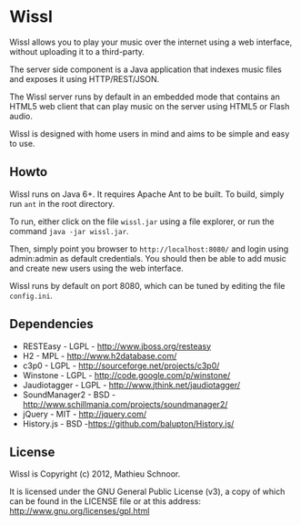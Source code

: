 Wissl
=====

Wissl allows you to play your music over the internet using a web interface,
without uploading it to a third-party.

The server side component is a Java application that indexes music files and
exposes it using HTTP/REST/JSON.

The Wissl server runs by default in an embedded mode that contains an HTML5
web client that can play music on the server using HTML5 or Flash audio.

Wissl is designed with home users in mind and aims to be simple and easy to use.

Howto
-----

Wissl runs on Java 6+.
It requires Apache Ant to be built. To build, simply run `ant` in the root
directory.

To run, either click on the file `wissl.jar` using a file explorer,
or run the command `java -jar wissl.jar`.

Then, simply point you browser to `http://localhost:8080/` and login using
admin:admin as default credentials. You should then be able to add music and
create new users using the web interface.

Wissl runs by default on port 8080, which can be tuned by editing the file
`config.ini`.


Dependencies
------------

* RESTEasy - LGPL - http://www.jboss.org/resteasy
* H2 - MPL - http://www.h2database.com/
* c3p0 - LGPL - http://sourceforge.net/projects/c3p0/
* Winstone - LGPL - http://code.google.com/p/winstone/
* Jaudiotagger - LGPL - http://www.jthink.net/jaudiotagger/
* SoundManager2 - BSD - http://www.schillmania.com/projects/soundmanager2/
* jQuery - MIT - http://jquery.com/
* History.js - BSD -https://github.com/balupton/History.js/

License
-------
Wissl is Copyright (c) 2012, Mathieu Schnoor.

It is licensed under the GNU General Public License (v3),
a copy of which can be found in the LICENSE file or at
this address: http://www.gnu.org/licenses/gpl.html
